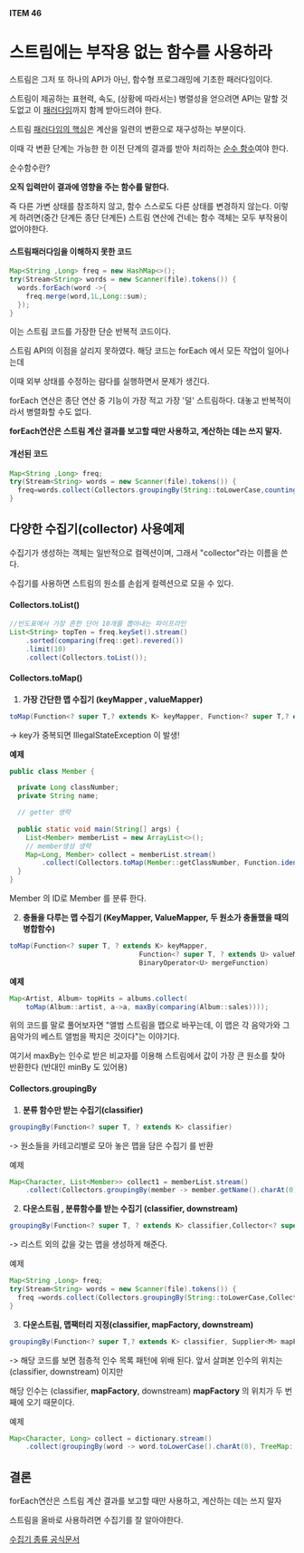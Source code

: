 

**ITEM 46**

# 스트림에는 부작용 없는 함수를 사용하라



스트림은 그저 또 하나의 API가 아닌, 함수형 프로그래밍에 기초한 패러다임이다.

스트림이 제공하는 표현력, 속도, (상황에 따라서는) 병렬성을 얻으려면 API는 말할 것도없고 이 <u>패러다임</u>까지 함께 받아드려야 한다.



스트림 <u>패러다임의 핵심</u>은 계산을 일련의 변환으로 재구성하는 부분이다.

이때 각 변환 단계는 가능한 한 이전 단계의 결과를 받아 처리하는 <u>순수 함수</u>여야 한다.



순수함수란?

**오직 입력만이 결과에 영향을 주는 함수를 말한다.**

즉 다른 가변 상태를 참조하지 않고, 함수 스스로도 다른 상태를 변경하지 않는다. 이렇게 하려면(중간 단계든 종단 단계든) 스트림 연산에 건네는 함수 객체는 모두 부작용이 없어야한다.



#### 스트림패러다임을 이해하지 못한 코드

```java
Map<String ,Long> freq = new HashMap<>();
try(Stream<String> words = new Scanner(file).tokens()) {
  words.forEach(word ->{
    freq.merge(word,1L,Long::sum);
  });
} 
```

이는 스트림 코드를 가장한 단순 반복적 코드이다.

스트림 API의 이점을 살리지 못하였다. 해당 코드는 forEach 에서 모든 작업이 일어나는데

이때 외부 상태를 수정하는 람다를 실행하면서 문제가 생긴다.



forEach 연산은 종단 연산 중 기능이 가장 적고 가장 '덜' 스트림하다. 대놓고 반복적이라서 병렬화할 수도 없다. 

**forEach연산은 스트림 계산 결과를 보고할 때만 사용하고, 계산하는 데는 쓰지 말자.**



#### 개선된 코드

```java
Map<String ,Long> freq;
try(Stream<String> words = new Scanner(file).tokens()) {
  freq=words.collect(Collectors.groupingBy(String::toLowerCase,counting()));
}
```







## 다양한 수집기(collector) 사용예제



수집기가 생성하는 객체는 일반적으로 컬렉션이며, 그래서 "collector"라는 이름을 쓴다.

수집기를 사용하면 스트림의 원소를 손쉽게 컬렉션으로 모을 수 있다.

#### 

#### Collectors.toList() 

```java
//빈도표에서 가장 흔한 단어 10개를 뽑아내는 파이프라인
List<String> topTen = freq.keySet().stream()
    .sorted(comparing(freq::get).revered())
    .limit(10)
    .collect(Collectors.toList()); 
```



#### Collectors.toMap() 



1. **가장 간단한 맵 수집기 (keyMapper , valueMapper)** 

```java
toMap(Function<? super T,? extends K> keyMapper, Function<? super T,? extends U>valueMapper)
```

-> key가 중복되면 IllegalStateException 이 발생!



**예제**

```java
public class Member {

  private Long classNumber;
  private String name;

  // getter 생략
  
  public static void main(String[] args) {
    List<Member> memberList = new ArrayList<>();
    // member생성 생략
    Map<Long, Member> collect = memberList.stream()
        .collect(Collectors.toMap(Member::getClassNumber, Function.identity()));
  }
}
```

Member 의 ID로  Member 를 분류 한다.



2. **충돌을 다루는 맵 수집기 (KeyMapper, ValueMapper, 두 원소가 충돌했을 때의 병합함수)**

```java
toMap(Function<? super T, ? extends K> keyMapper,
                                Function<? super T, ? extends U> valueMapper,
                                BinaryOperator<U> mergeFunction) 
```



**예제**

```java
Map<Artist, Album> topHits = albums.collect(
    toMap(Album::artist, a->a, maxBy(comparing(Album::sales))));
```

위의 코드를 말로 풀어보자면 "앨범 스트림을 맵으로 바꾸는데, 이 맵은 각 음악가와 그 음악가의 베스트 앨범을 짝지은 것이다"는 이야기다.



여기서 maxBy는 인수로 받은 비교자를 이용해 스트림에서 값이 가장 큰 원소를 찾아 반환한다 (반대인 minBy 도 있어용)



#### Collectors.groupingBy



1. **분류 함수만 받는 수집기(classifier)**

```java
groupingBy(Function<? super T, ? extends K> classifier)
```

-> 원소들을 카테고리별로 모아 놓은 맵을 담은 수집기 를 반환 



예제

```java
Map<Character, List<Member>> collect1 = memberList.stream()
    .collect(Collectors.groupingBy(member -> member.getName().charAt(0))); 
```



2. **다운스트림 , 분류함수를 받는 수집기 (classifier, downstream)**

```java
groupingBy(Function<? super T, ? extends K> classifier,Collector<? super T, A, D>downstream) 
```

-> 리스트 외의 값을 갖는 맵을 생성하게 해준다.



예제

```java
Map<String ,Long> freq;
try(Stream<String> words = new Scanner(file).tokens()) {
  freq =words.collect(Collectors.groupingBy(String::toLowerCase,Collectors.counting()));
} 
```



3. **다운스트림, 맵팩터리 지정(classifier, mapFactory, downstream)**

```java
groupingBy(Function<? super T,? extends K> classifier, Supplier<M> mapFactory, Collector<? super T,A,D> downstream)
```

-> 해당 코드를 보면 점층적 인수 목록 패턴에 위배 된다.   앞서 살펴본 인수의 위치는(classifier, downstream) 이지만

해당 인수는 (classifier, **mapFactory**, downstream)  **mapFactory** 의 위치가 두 번째에 오기 때문이다.



예제

```java
Map<Character, Long> collect = dictionary.stream()
    .collect(groupingBy(word -> word.toLowerCase().charAt(0), TreeMap::new, counting())
```





## 결론

forEach연산은 스트림 계산 결과를 보고할 때만 사용하고, 계산하는 데는 쓰지 말자



스트림을 올바로 사용하려면 수집기를 잘 알아야한다. 

[수집기 종류 공식문서](https://docs.oracle.com/javase/10/docs/api/java/util/stream/Collectors.html)